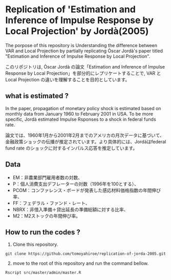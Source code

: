 # Replication of 'Estimation and Inference of Impulse Response by Local Projection' by Jordà(2005)

The porpose of this repository is Understanding the difference between VAR and Local Projection by partially replicating Òscar Jordà's paper titled "Estimation and Inference of Impulse Response by Local Projection".

このリポジトリは, Òscar Jordà の論文「Estimation and Inference of Impulse Response by Local Projection」を部分的にレプリケートすることで, VAR と Local Projection の違いを理解することを目的としています。

## what is estimated ?

In the paper, propagation of monetary policy shock is estimated based on monthly data from January 1960 to February 2001 in USA. To be more specific, Jordà estimated Impulse Rsponses to a shock in federal funds rate.

論文では、1960年1月から2001年2月までのアメリカの月次データに基づいて、金融政策ショックの伝播が推定されています。より具体的には、Jordàはfederal fund rate のショックに対するインパルス応答を推定しています。


## Data
- EM：非農業部門雇用者数の対数、
- P：個人消費支出デフレーターの対数（1996年を100とする）、
- PCOM：コンファレンス・ボードが発表した感応材料価格指数の年間伸び率、
- FF：フェデラル・ファンド・レート、
- NBRX：非借入準備＋貸出延長の準備総額に対する比率、
- M2：M2ストックの年間伸び率。


## How to run the codes ?

1. Clone this repository.

`git clone https://github.com/tomoyahiroe/replication-of-jorda-2005.git`

2. move to the root of this repository and run the command bellow.

`Rscript src/master/admin/master.R`


